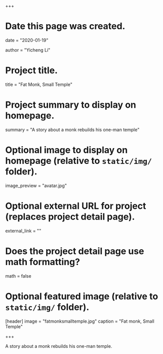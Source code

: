 +++
# Date this page was created.
date = "2020-01-19"

author = "Yicheng Li"

# Project title.
title = "Fat Monk, Small Temple"

# Project summary to display on homepage.
summary = "A story about a monk rebuilds his one-man temple"

# Optional image to display on homepage (relative to `static/img/` folder).
image_preview = "avatar.jpg"

# Optional external URL for project (replaces project detail page).
external_link = ""

# Does the project detail page use math formatting?
math = false

# Optional featured image (relative to `static/img/` folder).
[header]
image = "fatmonksmalltemple.jpg"
caption = "Fat monk, Small Temple"

+++

A story about a monk rebuilds his one-man temple.